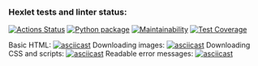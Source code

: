 ### Hexlet tests and linter status:
[![Actions Status](https://github.com/nteir/python-project-lvl3/workflows/hexlet-check/badge.svg)](https://github.com/nteir/python-project-lvl3/actions)
[![Python package](https://github.com/nteir/python-project-lvl3/actions/workflows/python-package.yml/badge.svg)](https://github.com/nteir/python-project-lvl3/actions/workflows/python-package.yml)
[![Maintainability](https://api.codeclimate.com/v1/badges/0b91e746c15232c922e6/maintainability)](https://codeclimate.com/github/nteir/python-project-lvl3/maintainability)
[![Test Coverage](https://api.codeclimate.com/v1/badges/0b91e746c15232c922e6/test_coverage)](https://codeclimate.com/github/nteir/python-project-lvl3/test_coverage)

Basic HTML:
[![asciicast](https://asciinema.org/a/D0QWxBS2Mt2EOlvNUH5yTU9Iw.svg)](https://asciinema.org/a/D0QWxBS2Mt2EOlvNUH5yTU9Iw)
Downloading images:
[![asciicast](https://asciinema.org/a/NsH06dp91hR5CFB0g4OiXNH05.svg)](https://asciinema.org/a/NsH06dp91hR5CFB0g4OiXNH05)
Downloading CSS and scripts:
[![asciicast](https://asciinema.org/a/5unfJQlQPgigbu1OSunroi5zw.svg)](https://asciinema.org/a/5unfJQlQPgigbu1OSunroi5zw)
Readable error messages:
[![asciicast](https://asciinema.org/a/BQR2mMEQrKyxuDD3xC386uvy9.svg)](https://asciinema.org/a/BQR2mMEQrKyxuDD3xC386uvy9)
